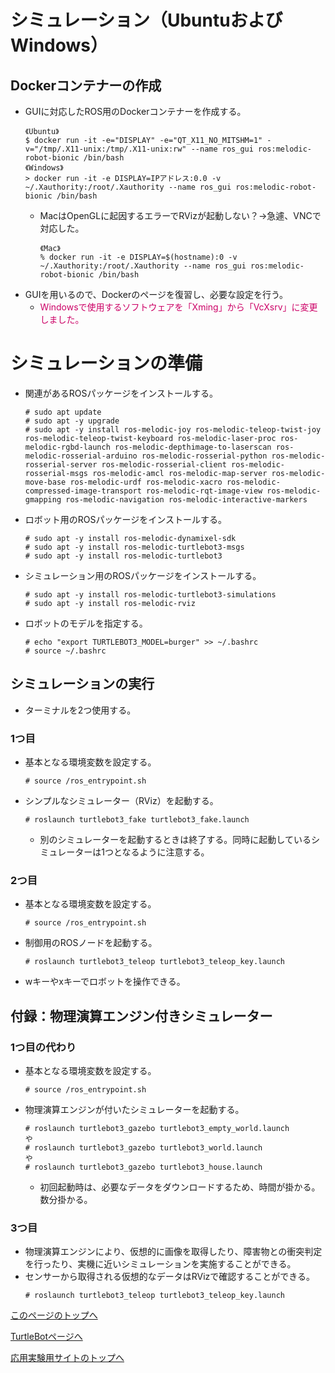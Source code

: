 # シミュレーション（UbuntuおよびWindows）

## Dockerコンテナーの作成
- GUIに対応したROS用のDockerコンテナーを作成する。
  ```
  《Ubuntu》
  $ docker run -it -e="DISPLAY" -e="QT_X11_NO_MITSHM=1" -v="/tmp/.X11-unix:/tmp/.X11-unix:rw" --name ros_gui ros:melodic-robot-bionic /bin/bash
  《Windows》
  > docker run -it -e DISPLAY=IPアドレス:0.0 -v ~/.Xauthority:/root/.Xauthority --name ros_gui ros:melodic-robot-bionic /bin/bash
  ```
  - MacはOpenGLに起因するエラーでRVizが起動しない？→急遽、VNCで対応した。
    ```
    《Mac》
    % docker run -it -e DISPLAY=$(hostname):0 -v ~/.Xauthority:/root/.Xauthority --name ros_gui ros:melodic-robot-bionic /bin/bash
    ```
- GUIを用いるので、Dockerのページを復習し、必要な設定を行う。
  - <span style="color: #CC0066;">Windowsで使用するソフトウェアを「Xming」から「VcXsrv」に変更しました。</span>

# シミュレーションの準備
- 関連があるROSパッケージをインストールする。
  ```
  # sudo apt update
  # sudo apt -y upgrade
  # sudo apt -y install ros-melodic-joy ros-melodic-teleop-twist-joy ros-melodic-teleop-twist-keyboard ros-melodic-laser-proc ros-melodic-rgbd-launch ros-melodic-depthimage-to-laserscan ros-melodic-rosserial-arduino ros-melodic-rosserial-python ros-melodic-rosserial-server ros-melodic-rosserial-client ros-melodic-rosserial-msgs ros-melodic-amcl ros-melodic-map-server ros-melodic-move-base ros-melodic-urdf ros-melodic-xacro ros-melodic-compressed-image-transport ros-melodic-rqt-image-view ros-melodic-gmapping ros-melodic-navigation ros-melodic-interactive-markers
  ```
- ロボット用のROSパッケージをインストールする。
  ```
  # sudo apt -y install ros-melodic-dynamixel-sdk
  # sudo apt -y install ros-melodic-turtlebot3-msgs
  # sudo apt -y install ros-melodic-turtlebot3
  ```
- シミュレーション用のROSパッケージをインストールする。
  ```
  # sudo apt -y install ros-melodic-turtlebot3-simulations
  # sudo apt -y install ros-melodic-rviz
  ```
- ロボットのモデルを指定する。
  ```
  # echo "export TURTLEBOT3_MODEL=burger" >> ~/.bashrc
  # source ~/.bashrc
  ```

## シミュレーションの実行
- ターミナルを2つ使用する。

### 1つ目
- 基本となる環境変数を設定する。
  ```
  # source /ros_entrypoint.sh
  ```
- シンプルなシミュレーター（RViz）を起動する。
  ```
  # roslaunch turtlebot3_fake turtlebot3_fake.launch
  ```
  - 別のシミュレーターを起動するときは終了する。同時に起動しているシミュレーターは1つとなるように注意する。

### 2つ目
- 基本となる環境変数を設定する。
  ```
  # source /ros_entrypoint.sh
  ```
- 制御用のROSノードを起動する。
  ```
  # roslaunch turtlebot3_teleop turtlebot3_teleop_key.launch
  ```
- wキーやxキーでロボットを操作できる。


## 付録：物理演算エンジン付きシミュレーター
### 1つ目の代わり
- 基本となる環境変数を設定する。
  ```
  # source /ros_entrypoint.sh
  ```
- 物理演算エンジンが付いたシミュレーターを起動する。
  ```
  # roslaunch turtlebot3_gazebo turtlebot3_empty_world.launch
  や
  # roslaunch turtlebot3_gazebo turtlebot3_world.launch
  や
  # roslaunch turtlebot3_gazebo turtlebot3_house.launch
  ```
  - 初回起動時は、必要なデータをダウンロードするため、時間が掛かる。数分掛かる。

### 3つ目
- 物理演算エンジンにより、仮想的に画像を取得したり、障害物との衝突判定を行ったり、実機に近いシミュレーションを実施することができる。
- センサーから取得される仮想的なデータはRVizで確認することができる。
  ```
  # roslaunch turtlebot3_teleop turtlebot3_teleop_key.launch
  ```

[このページのトップへ](#)

[TurtleBotページへ](https://stl-apu.github.io/advanced_experiment_2021/ros_turtlebot)

[応用実験用サイトのトップへ](https://stl-apu.github.io/advanced_experiment_2021/)
